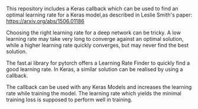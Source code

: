 This repository includes a Keras callback which can be used to find an optimal learning rate for a Keras model,as described in Leslie Smith's paper: https://arxiv.org/abs/1506.01186

Choosing the right learning rate for a deep network can be tricky. A low learning rate may take very long to converge against an optimal solution, while a higher learning rate quickly converges, but may never find the best solution.

The fast.ai library for pytorch offers a Learning Rate Finder to quickly find a good learning rate.
In Keras, a similar solution can be realised by using a callback.

The callback can be used with any Keras Models and increases the learning rate while training the model.
The learning rate which yields the minimal training loss is supposed to perform well in training.